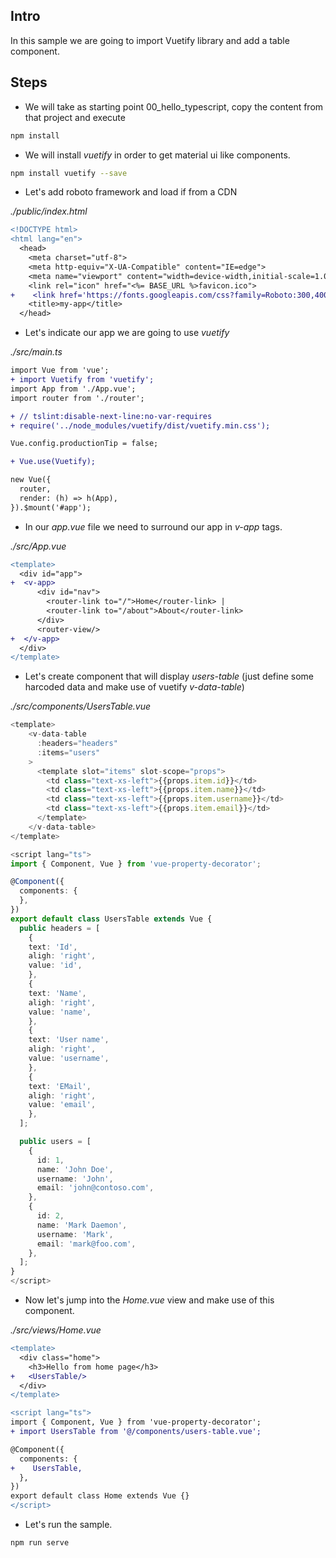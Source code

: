 ## Intro

In this sample we are going to import Vuetify library and add a table component.

## Steps

- We will take as starting point 00_hello_typescript, copy the content from that project and execute

```bash
npm install
``` 

- We will install _vuetify_ in order to get material ui like components.

```bash
npm install vuetify --save
```

- Let's add roboto framework and load if from a CDN

_./public/index.html_

```diff
<!DOCTYPE html>
<html lang="en">
  <head>
    <meta charset="utf-8">
    <meta http-equiv="X-UA-Compatible" content="IE=edge">
    <meta name="viewport" content="width=device-width,initial-scale=1.0">
    <link rel="icon" href="<%= BASE_URL %>favicon.ico">
+    <link href='https://fonts.googleapis.com/css?family=Roboto:300,400,500,700|Material+Icons' rel='stylesheet' type='text/css'>
    <title>my-app</title>
  </head>
```

- Let's indicate our app we are going to use _vuetify_

_./src/main.ts_

```diff
import Vue from 'vue';
+ import Vuetify from 'vuetify';
import App from './App.vue';
import router from './router';

+ // tslint:disable-next-line:no-var-requires
+ require('../node_modules/vuetify/dist/vuetify.min.css');

Vue.config.productionTip = false;

+ Vue.use(Vuetify);

new Vue({
  router,
  render: (h) => h(App),
}).$mount('#app');
```
- In our _app.vue_ file we need to surround our app in _v-app_ tags.

_./src/App.vue_

```diff
<template>
  <div id="app">
+  <v-app>
      <div id="nav">
        <router-link to="/">Home</router-link> |
        <router-link to="/about">About</router-link>
      </div>
      <router-view/>
+  </v-app>
  </div>
</template>
```
- Let's create component that will display _users-table_ (just define some harcoded data 
and make use of vuetify _v-data-table_)

_./src/components/UsersTable.vue_

```typescript
<template>
    <v-data-table
      :headers="headers"
      :items="users"
    >
      <template slot="items" slot-scope="props">
        <td class="text-xs-left">{{props.item.id}}</td>
        <td class="text-xs-left">{{props.item.name}}</td>
        <td class="text-xs-left">{{props.item.username}}</td>
        <td class="text-xs-left">{{props.item.email}}</td>
      </template>
    </v-data-table>
</template>

<script lang="ts">
import { Component, Vue } from 'vue-property-decorator';

@Component({
  components: {
  },
})
export default class UsersTable extends Vue {
  public headers = [
    {
    text: 'Id',
    aligh: 'right',
    value: 'id',
    },
    {
    text: 'Name',
    aligh: 'right',
    value: 'name',
    },
    {
    text: 'User name',
    aligh: 'right',
    value: 'username',
    },
    {
    text: 'EMail',
    aligh: 'right',
    value: 'email',
    },
  ];

  public users = [
    {
      id: 1,
      name: 'John Doe',
      username: 'John',
      email: 'john@contoso.com',
    },
    {
      id: 2,
      name: 'Mark Daemon',
      username: 'Mark',
      email: 'mark@foo.com',
    },
  ];
}
</script>
```

- Now let's jump into the _Home.vue_ view and make use of this component.

_./src/views/Home.vue_

```diff
<template>
  <div class="home">
    <h3>Hello from home page</h3>   
+   <UsersTable/>     
  </div>
</template>

<script lang="ts">
import { Component, Vue } from 'vue-property-decorator';
+ import UsersTable from '@/components/users-table.vue';

@Component({
  components: {
+    UsersTable,
  },
})
export default class Home extends Vue {}
</script>
```

- Let's run the sample.

```bash
npm run serve
```